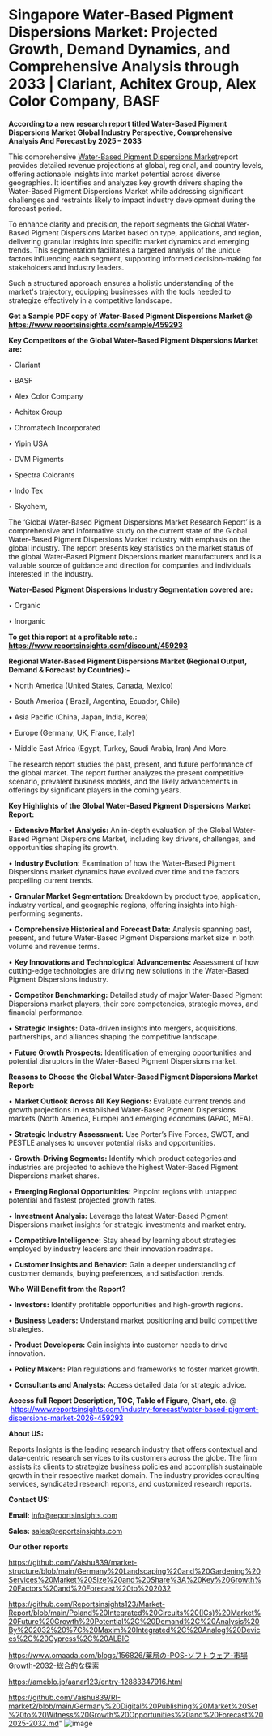# Singapore Water-Based Pigment Dispersions Market: Projected Growth, Demand Dynamics, and Comprehensive Analysis through 2033 | Clariant, Achitex Group, Alex Color Company, BASF

<strong>According to a new research report titled Water-Based Pigment Dispersions Market Global Industry Perspective, Comprehensive Analysis And Forecast by 2025 – 2033</strong>

This comprehensive <a href=https://www.reportsinsights.com/sample/459293>Water-Based Pigment Dispersions Market</a>report provides detailed revenue projections at global, regional, and country levels, offering actionable insights into market potential across diverse geographies. It identifies and analyzes key growth drivers shaping the Water-Based Pigment Dispersions Market while addressing significant challenges and restraints likely to impact industry development during the forecast period.

To enhance clarity and precision, the report segments the Global Water-Based Pigment Dispersions Market based on type, applications, and region, delivering granular insights into specific market dynamics and emerging trends. This segmentation facilitates a targeted analysis of the unique factors influencing each segment, supporting informed decision-making for stakeholders and industry leaders.

Such a structured approach ensures a holistic understanding of the market's trajectory, equipping businesses with the tools needed to strategize effectively in a competitive landscape.

<strong>Get a Sample PDF copy of Water-Based Pigment Dispersions Market </strong><strong>@<a href=https://www.reportsinsights.com/sample/459293 style=color:#0000ff;> https://www.reportsinsights.com/sample/459293</a></strong></font>

<strong>Key Competitors of the Global Water-Based Pigment Dispersions Market are:</strong>

‣ Clariant

‣ BASF

‣ Alex Color Company

‣ Achitex Group

‣ Chromatech Incorporated

‣ Yipin USA

‣ DVM Pigments

‣ Spectra Colorants

‣ Indo Tex

‣ Skychem,

The ‘Global Water-Based Pigment Dispersions Market Research Report’ is a comprehensive and informative study on the current state of the Global Water-Based Pigment Dispersions Market industry with emphasis on the global industry. The report presents key statistics on the market status of the global Water-Based Pigment Dispersions market manufacturers and is a valuable source of guidance and direction for companies and individuals interested in the industry.

<strong>Water-Based Pigment Dispersions Industry Segmentation covered are:</strong>

‣ Organic

‣ Inorganic

<strong>To get this report at a profitable rate.: <a href=https://www.reportsinsights.com/discount/459293 style=color:#0000ff;>https://www.reportsinsights.com/discount/459293</a></strong></font>

<strong>Regional Water-Based Pigment Dispersions Market (Regional Output, Demand &amp; Forecast by Countries):-</strong>

• North America (United States, Canada, Mexico)

• South America ( Brazil, Argentina, Ecuador, Chile)

• Asia Pacific (China, Japan, India, Korea)

• Europe (Germany, UK, France, Italy)

• Middle East Africa (Egypt, Turkey, Saudi Arabia, Iran) And More.

The research report studies the past, present, and future performance of the global market. The report further analyzes the present competitive scenario, prevalent business models, and the likely advancements in offerings by significant players in the coming years.

<strong>Key Highlights of the Global Water-Based Pigment Dispersions Market Report:</strong>

• <strong>Extensive Market Analysis:</strong> An in-depth evaluation of the Global Water-Based Pigment Dispersions Market, including key drivers, challenges, and opportunities shaping its growth.

• <strong>Industry Evolution:</strong> Examination of how the Water-Based Pigment Dispersions market dynamics have evolved over time and the factors propelling current trends.

• <strong>Granular Market Segmentation:</strong> Breakdown by product type, application, industry vertical, and geographic regions, offering insights into high-performing segments.

• <strong>Comprehensive Historical and Forecast Data:</strong> Analysis spanning past, present, and future Water-Based Pigment Dispersions market size in both volume and revenue terms.

• <strong>Key Innovations and Technological Advancements:</strong> Assessment of how cutting-edge technologies are driving new solutions in the Water-Based Pigment Dispersions industry.

• <strong>Competitor Benchmarking:</strong> Detailed study of major Water-Based Pigment Dispersions market players, their core competencies, strategic moves, and financial performance.

• <strong>Strategic Insights:</strong> Data-driven insights into mergers, acquisitions, partnerships, and alliances shaping the competitive landscape.

• <strong>Future Growth Prospects:</strong> Identification of emerging opportunities and potential disruptors in the Water-Based Pigment Dispersions market.

<strong>Reasons to Choose the Global Water-Based Pigment Dispersions Market Report:</strong>

• <strong>Market Outlook Across All Key Regions:</strong> Evaluate current trends and growth projections in established Water-Based Pigment Dispersions markets (North America, Europe) and emerging economies (APAC, MEA).

• <strong>Strategic Industry Assessment:</strong> Use Porter’s Five Forces, SWOT, and PESTLE analyses to uncover potential risks and opportunities.

• <strong>Growth-Driving Segments:</strong> Identify which product categories and industries are projected to achieve the highest Water-Based Pigment Dispersions market shares.

• <strong>Emerging Regional Opportunities:</strong> Pinpoint regions with untapped potential and fastest projected growth rates.

• <strong>Investment Analysis:</strong> Leverage the latest Water-Based Pigment Dispersions market insights for strategic investments and market entry.

• <strong>Competitive Intelligence:</strong> Stay ahead by learning about strategies employed by industry leaders and their innovation roadmaps.

• <strong>Customer Insights and Behavior:</strong> Gain a deeper understanding of customer demands, buying preferences, and satisfaction trends.

<strong>Who Will Benefit from the Report?</strong>

• <strong>Investors:</strong> Identify profitable opportunities and high-growth regions.

• <strong>Business Leaders:</strong> Understand market positioning and build competitive strategies.

• <strong>Product Developers:</strong> Gain insights into customer needs to drive innovation.

• <strong>Policy Makers:</strong> Plan regulations and frameworks to foster market growth.

• <strong>Consultants and Analysts:</strong> Access detailed data for strategic advice.
</ul>
<strong>Access full Report Description, TOC, Table of Figure, Chart, etc. </strong>@  <a href=https://www.reportsinsights.com/industry-forecast/water-based-pigment-dispersions-market-2026-459293 style=color:#0000ff;>https://www.reportsinsights.com/industry-forecast/water-based-pigment-dispersions-market-2026-459293</a></font>

<strong><strong>About US</strong>:</strong>

Reports Insights is the leading research industry that offers contextual and data-centric research services to its customers across the globe. The firm assists its clients to strategize business policies and accomplish sustainable growth in their respective market domain. The industry provides consulting services, syndicated research reports, and customized research reports.

<strong>Contact US:</strong>

<p class=""""><b>Email:</b> <a href=mailto:info@reportsinsights.com>info@reportsinsights.com</a></p>
<p class=""""><b>Sales:</b> <a href=mailto:sales@reportsinsights.com>sales@reportsinsights.com</a></p>

<strong>Our other reports</strong>

<a href=https://github.com/Vaishu839/market-structure/blob/main/Germany%20Landscaping%20and%20Gardening%20Services%20Market%20Size%20and%20Share%3A%20Key%20Growth%20Factors%20and%20Forecast%20to%202032>https://github.com/Vaishu839/market-structure/blob/main/Germany%20Landscaping%20and%20Gardening%20Services%20Market%20Size%20and%20Share%3A%20Key%20Growth%20Factors%20and%20Forecast%20to%202032</a>

<a href=https://github.com/Reportsinsights123/Market-Report/blob/main/Poland%20Integrated%20Circuits%20(ICs)%20Market%20Future%20Growth%20Potential%2C%20Demand%2C%20Analysis%20By%202032%20%7C%20Maxim%20Integrated%2C%20Analog%20Devices%2C%20Cypress%2C%20ALBIC>https://github.com/Reportsinsights123/Market-Report/blob/main/Poland%20Integrated%20Circuits%20(ICs)%20Market%20Future%20Growth%20Potential%2C%20Demand%2C%20Analysis%20By%202032%20%7C%20Maxim%20Integrated%2C%20Analog%20Devices%2C%20Cypress%2C%20ALBIC</a>

<a href=https://www.omaada.com/blogs/156826/薬局の-POS-ソフトウェア-市場Growth-2032-総合的な探索>https://www.omaada.com/blogs/156826/薬局の-POS-ソフトウェア-市場Growth-2032-総合的な探索</a>

<a href=https://ameblo.jp/aanar123/entry-12883347916.html>https://ameblo.jp/aanar123/entry-12883347916.html</a>

<a href=https://github.com/Vaishu839/RI-market2/blob/main/Germany%20Digital%20Publishing%20Market%20Set%20to%20Witness%20Growth%20Opportunities%20and%20Forecast%202025-2032.md>https://github.com/Vaishu839/RI-market2/blob/main/Germany%20Digital%20Publishing%20Market%20Set%20to%20Witness%20Growth%20Opportunities%20and%20Forecast%202025-2032.md</a>"
![image](https://github.com/user-attachments/assets/b181f1c1-93c7-4e4a-8cef-a5ee036cdd58)
